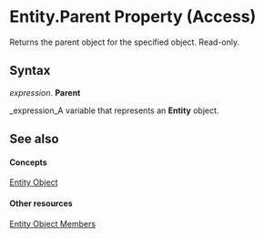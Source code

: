 
# Entity.Parent Property (Access)

Returns the parent object for the specified object. Read-only.


## Syntax

 _expression_. **Parent**

 _expression_A variable that represents an  **Entity** object.


## See also


#### Concepts


 [Entity Object](fbce3ef6-bca4-92c6-c191-fd89ad33e888.md)
#### Other resources


 [Entity Object Members](7989ef9a-4fbe-380b-17ed-dab995d8cb89.md)
